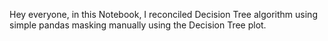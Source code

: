 Hey everyone, in this Notebook, I reconciled Decision Tree algorithm using simple pandas masking manually using the Decision Tree plot.

